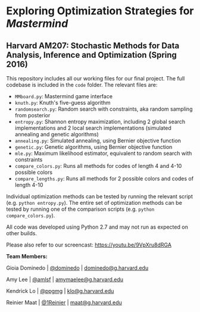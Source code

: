 # Exploring Optimization Strategies for *Mastermind*

## Harvard AM207: Stochastic Methods for Data Analysis, Inference and Optimization (Spring 2016)

This repository includes all our working files for our final project. The full codebase is included in the `code` folder. The relevant files are:

- `MMboard.py`: Mastermind game interface
- `knuth.py`: Knuth's five-guess algorithm
- `randomsearch.py`: Random search with constraints, aka random sampling from posterior
- `entropy.py`: Shannon entropy maximization, including 2 global search implementations and 2 local search implementations (simulated annealing and genetic algorithms)
- `annealing.py`: Simulated annealing, using Bernier objective function
- `genetic.py`: Genetic algorithms, using Bernier objective function
- `mle.py`: Maximum likelihood estimator, equivalent to random search with constraints
- `compare_colors.py`: Runs all methods for codes of length 4 and 4-10 possible colors
- `compare_lengths.py`: Runs all methods for 2 possible colors and codes of length 4-10

Individual optimization methods can be tested by running the relevant script (e.g. `python entropy.py`). The entire set of optimization methods can be tested by running one of the comparison scripts (e.g. `python compare_colors.py`).

All code was developed using Python 2.7 and may not run as expected on other builds.



Please also refer to our screencast: https://youtu.be/9VpXru8dRGA



**Team Members:**

Gioia Dominedo  |  [@dominedo](https://github.com/dominedo)  |  dominedo@g.harvard.edu

Amy Lee  |  [@amlsf](https://github.com/amlsf)  |  amymaelee@g.harvard.edu

Kendrick Lo  |  [@ppgmg](https://github.com/ppgmg)  |  klo@g.harvard.edu

Reinier Maat  |  [@1Reinier](https://github.com/1Reinier)  |  maat@g.harvard.edu